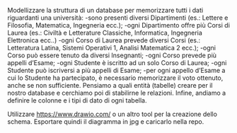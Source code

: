 Modellizzare la struttura di un database per memorizzare tutti i dati riguardanti una università:
-sono presenti diversi Dipartimenti (es.: Lettere e Filosofia, Matematica, Ingegneria ecc.);
-ogni Dipartimento offre più Corsi di Laurea (es.: Civiltà e Letterature Classiche, Informatica, Ingegneria Elettronica ecc..)
-ogni Corso di Laurea prevede diversi Corsi (es.: Letteratura Latina, Sistemi Operativi 1, Analisi Matematica 2 ecc.);
-ogni Corso può essere tenuto da diversi Insegnanti;
-ogni Corso prevede più appelli d’Esame;
-ogni Studente è iscritto ad un solo Corso di Laurea;
-ogni Studente può iscriversi a più appelli di Esame;
-per ogni appello d’Esame a cui lo Studente ha partecipato, è necessario memorizzare il voto ottenuto, anche se non sufficiente.
Pensiamo a quali entità (tabelle) creare per il nostro database e cerchiamo poi di stabilirne le relazioni. Infine, andiamo a definire le colonne e i tipi di dato di ogni tabella.

Utilizzare https://www.drawio.com/  o un altro tool per la creazione dello schema.
Esportare quindi il diagramma in jpg e caricarlo nella repo.